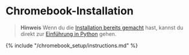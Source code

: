 # Chromebook-Installation

> **Hinweis** Wenn du die [Installation bereits gemacht](../installation/README.md) hast, kannst du direkt zur [Einführung in Python](../python_introduction/README.md) gehen.

{% include "/chromebook_setup/instructions.md" %}